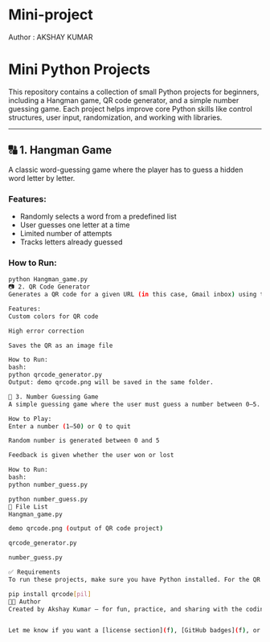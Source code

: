 # Mini-project
Author : AKSHAY KUMAR


# Mini Python Projects

This repository contains a collection of small Python projects for beginners, including a Hangman game, QR code generator, and a simple number guessing game. Each project helps improve core Python skills like control structures, user input, randomization, and working with libraries.

---

## 🔠 1. Hangman Game

A classic word-guessing game where the player has to guess a hidden word letter by letter.

### Features:
- Randomly selects a word from a predefined list
- User guesses one letter at a time
- Limited number of attempts
- Tracks letters already guessed

### How to Run:
```bash
python Hangman_game.py
📷 2. QR Code Generator
Generates a QR code for a given URL (in this case, Gmail inbox) using the qrcode library.

Features:
Custom colors for QR code

High error correction

Saves the QR as an image file

How to Run:
bash:
python qrcode_generator.py
Output: demo qrcode.png will be saved in the same folder.

🔢 3. Number Guessing Game
A simple guessing game where the user must guess a number between 0–5. If the guess matches a randomly generated number, the player wins.

How to Play:
Enter a number (1–50) or Q to quit

Random number is generated between 0 and 5

Feedback is given whether the user won or lost

How to Run: 
bash:
python number_guess.py

python number_guess.py
📁 File List
Hangman_game.py

demo qrcode.png (output of QR code project)

qrcode_generator.py

number_guess.py

✅ Requirements
To run these projects, make sure you have Python installed. For the QR code project, install the qrcode library:

pip install qrcode[pil]
👨‍💻 Author
Created by Akshay Kumar — for fun, practice, and sharing with the coding community!


Let me know if you want a [license section](f), [GitHub badges](f), or [demo images in README](f).







